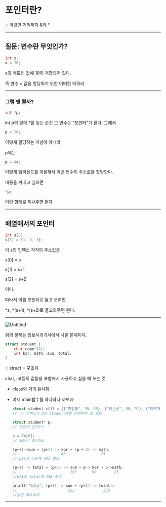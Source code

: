 # 포인터란?

<aside>
💡 이것만 기억하자
&와
*

</aside>

---

## 질문: 변수란 무엇인가?

```c
int x;
x = 10;
```

x의 메모리 값에 10이 저장되어 있다.

즉 변수 = 값을 할당하기 위한 어떠한 메모리

---

### 그럼 얜 뭘까?

```c
int *p;
```

int p의 앞에 *를 놓는 순간 그 변수는 “포인터"가 된다. 그래서

```c
p = 10;
```

이렇게 할당하는 개념이 아니라

p에는 

```c
p = &x;
```

이렇게 앰퍼센드를 이용해서 어떤 변수의 주소값을 할당한다.

내용을 꺼내고 싶으면

```c
*p;
```

이런 형태로 꺼내주면 된다

---

## 배열애서의 포인터

```c
int s[3];
s[3] = {1, 2, 3};
```

이 s의 인덱스 각각의 주소값은

s[0] = s

s[1] = s+1

s[2] = s+2

이다.

따라서 이를 포인터로 들고 오려면

*s, *(s+1), *(s+2)로 들고와주면 된다.

---

![Untitled](%E1%84%91%E1%85%A9%E1%84%8B%E1%85%B5%E1%86%AB%E1%84%90%E1%85%A5%E1%84%85%E1%85%A1%E1%86%AB%20f539c08658ca4b10b9a441b23ea079ec/Untitled.png)

위의 문제는 정보처리기사에서 나온 문제이다.

```c
struct stduent {
	char name[12];
	int kor, math, sum, total;
}
```

<aside>
💡 struct = 구조체

char, int등의 값들을 포함해서 사용하고 싶을 때 쓰는 것
  * class와 거의 유사함.

</aside>

- 이제 main함수를 하나하나 까보자
    
    ```c
    struct student s[3] = {{"홍길동", 90, 85}, {"이순신", 88, 91}, {"아무개", 80, 75}};
    // -> 인덱스가 3인 studen 배열 선언하여 값 할당
    
    struct student* p;
    // 포인터 선언(*)
    
    p = &s[0];
    // 포인터 할당(&)
    
    (p+1)->sum = (p+1) -> kor + (p + 2) -> math;
    //                    88                75
    // p+1의 sum에 163 할당
    
    (p+1) -> total = (p+1) -> sum + p-> kor + p->math;
    //                        163       90        85
    //p+1의 total에 338 할당
    
    printf("%d\n", (p+1) -> sum + (p+1) -> total);
    //                       163             338
    //값은 501이다.
    ```
    

---